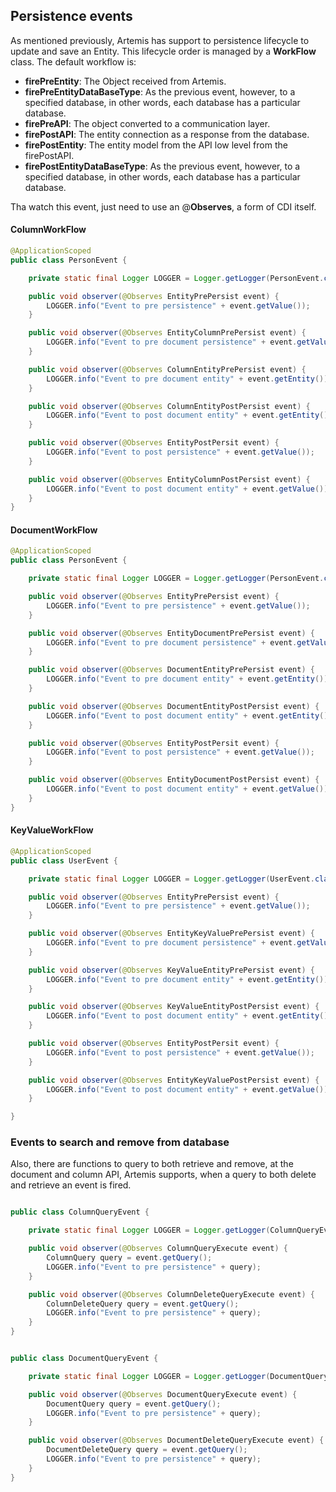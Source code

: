 ## Persistence events

As mentioned previously, Artemis has support to persistence lifecycle to update and save an Entity. This lifecycle order is managed by a **WorkFlow** class. The default workflow is:

* **firePreEntity**: The Object received from Artemis.
* **firePreEntityDataBaseType**: As the previous event, however, to a specified database, in other words, each database has a particular database.
* **firePreAPI**: The object converted to a communication layer.
* **firePostAPI**: The entity connection as a response from the database.
* **firePostEntity**: The entity model from the API low level from the firePostAPI.
* **firePostEntityDataBaseType**: As the previous event, however, to a specified database, in other words, each database has a particular database.

Tha watch this event, just need to use an @**Observes**, a form of CDI itself.

#### ColumnWorkFlow

```java
@ApplicationScoped
public class PersonEvent {

    private static final Logger LOGGER = Logger.getLogger(PersonEvent.class.getName());

    public void observer(@Observes EntityPrePersist event) {
        LOGGER.info("Event to pre persistence" + event.getValue());
    }

    public void observer(@Observes EntityColumnPrePersist event) {
        LOGGER.info("Event to pre document persistence" + event.getValue());
    }

    public void observer(@Observes ColumnEntityPrePersist event) {
        LOGGER.info("Event to pre document entity" + event.getEntity());
    }

    public void observer(@Observes ColumnEntityPostPersist event) {
        LOGGER.info("Event to post document entity" + event.getEntity());
    }

    public void observer(@Observes EntityPostPersit event) {
        LOGGER.info("Event to post persistence" + event.getValue());
    }

    public void observer(@Observes EntityColumnPostPersist event) {
        LOGGER.info("Event to post document entity" + event.getValue());
    }
}
```

#### DocumentWorkFlow

```java
@ApplicationScoped
public class PersonEvent {

    private static final Logger LOGGER = Logger.getLogger(PersonEvent.class.getName());

    public void observer(@Observes EntityPrePersist event) {
        LOGGER.info("Event to pre persistence" + event.getValue());
    }

    public void observer(@Observes EntityDocumentPrePersist event) {
        LOGGER.info("Event to pre document persistence" + event.getValue());
    }

    public void observer(@Observes DocumentEntityPrePersist event) {
        LOGGER.info("Event to pre document entity" + event.getEntity());
    }

    public void observer(@Observes DocumentEntityPostPersist event) {
        LOGGER.info("Event to post document entity" + event.getEntity());
    }

    public void observer(@Observes EntityPostPersit event) {
        LOGGER.info("Event to post persistence" + event.getValue());
    }

    public void observer(@Observes EntityDocumentPostPersist event) {
        LOGGER.info("Event to post document entity" + event.getValue());
    }
}
```

#### KeyValueWorkFlow

```java
@ApplicationScoped
public class UserEvent {

    private static final Logger LOGGER = Logger.getLogger(UserEvent.class.getName());

    public void observer(@Observes EntityPrePersist event) {
        LOGGER.info("Event to pre persistence" + event.getValue());
    }

    public void observer(@Observes EntityKeyValuePrePersist event) {
        LOGGER.info("Event to pre document persistence" + event.getValue());
    }

    public void observer(@Observes KeyValueEntityPrePersist event) {
        LOGGER.info("Event to pre document entity" + event.getEntity());
    }

    public void observer(@Observes KeyValueEntityPostPersist event) {
        LOGGER.info("Event to post document entity" + event.getEntity());
    }

    public void observer(@Observes EntityPostPersit event) {
        LOGGER.info("Event to post persistence" + event.getValue());
    }

    public void observer(@Observes EntityKeyValuePostPersist event) {
        LOGGER.info("Event to post document entity" + event.getValue());
    }

}
```



### Events to search and remove from database



Also, there are functions to query to both retrieve and remove, at the document and column API, Artemis supports, when a query to both delete and retrieve an event is fired.



```java

public class ColumnQueryEvent {

    private static final Logger LOGGER = Logger.getLogger(ColumnQueryEvent.class.getName());

    public void observer(@Observes ColumnQueryExecute event) {
        ColumnQuery query = event.getQuery();
        LOGGER.info("Event to pre persistence" + query);
    }

    public void observer(@Observes ColumnDeleteQueryExecute event) {
        ColumnDeleteQuery query = event.getQuery();
        LOGGER.info("Event to pre persistence" + query);
    }
}


public class DocumentQueryEvent {

    private static final Logger LOGGER = Logger.getLogger(DocumentQueryEvent.class.getName());

    public void observer(@Observes DocumentQueryExecute event) {
        DocumentQuery query = event.getQuery();
        LOGGER.info("Event to pre persistence" + query);
    }

    public void observer(@Observes DocumentDeleteQueryExecute event) {
        DocumentDeleteQuery query = event.getQuery();
        LOGGER.info("Event to pre persistence" + query);
    }
}

```



